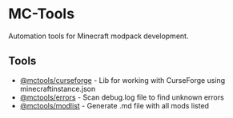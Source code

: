 # MC-Tools

Automation tools for Minecraft modpack development.

<!-- 
```sh
node --experimental-specifier-resolution=node --no-warnings --loader ts-node/esm packages/errors/src/cli.ts --log=packages/errors/test/debug.log
```

https://www.kgajera.com/blog/how-to-test-yargs-cli-with-jest/
-->

## Tools

<!-- eval:start
return fast_glob
  .sync('packages/*/package.json')
  .map(f => [f, JSON.parse(fse.readFileSync(f, 'utf8'))])
  .filter(([, p]) => !p.private)
  .map(([f, p]) => `* [${p.name}](${f.replace(/.package\.json/, '')}) - ${p.description}`)
  .join('\n')
-->
* [@mctools/curseforge](packages/curseforge) - Lib for working with CurseForge using minecraftinstance.json
* [@mctools/errors](packages/errors) - Scan debug.log file to find unknown errors
* [@mctools/modlist](packages/modlist) - Generate .md file with all mods listed
<!-- eval:end -->
